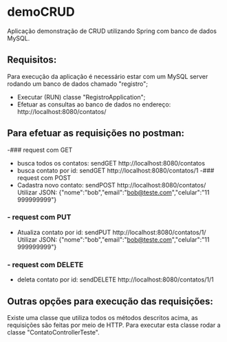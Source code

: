 # demoCRUD
Aplicação demonstração de CRUD utilizando Spring com banco de dados MySQL.


## Requisitos:
Para execução da aplicação é necessário estar com um MySQL server rodando um banco de dados chamado "registro";
- Executar (RUN) classe "RegistroApplication";
- Efetuar as consultas ao banco de dados no endereço:
http://localhost:8080/contatos/

 ##  Para efetuar as requisições no postman:
-### request com GET
- busca todos os contatos: sendGET http://localhost:8080/contatos
- busca contato por id: sendGET http://localhost:8080/contatos/1
-### request com POST
- Cadastra novo contato: sendPOST http://localhost:8080/contatos/
Utilizar JSON:
{"nome":"bob","email":"bob@teste.com","celular":"11 999999999"}
### - request com PUT
- Atualiza contato por id: sendPUT http://localhost:8080/contatos/1/
Utilizar JSON:
{"nome":"bob","email":"bob@teste.com","celular":"11 999999999"}
### - request com DELETE
- deleta contato por id: sendDELETE http://localhost:8080/contatos/1/1


## Outras opções para execução das requisições:
Existe uma classe que utiliza todos os métodos descritos acima, as requisições são feitas por meio de HTTP. 
Para executar esta classe rodar  a classe "ContatoControllerTeste".
